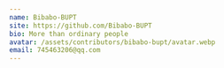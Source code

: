 ```yaml
---
name: Bibabo-BUPT
site: https://github.com/Bibabo-BUPT
bio: More than ordinary people
avatar: /assets/contributors/bibabo-bupt/avatar.webp
email: 745463206@qq.com
---
```

